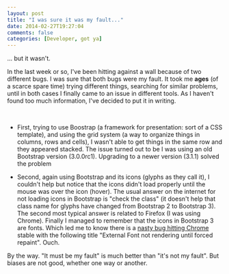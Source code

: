 ```yaml
---
layout: post
title: "I was sure it was my fault..."
date: 2014-02-27T19:27:04
comments: false
categories: [Developer, got ya]
---
```


... but it wasn't.


In the last week or so, I've been hitting against a wall because of two different bugs. I was sure that both bugs were my fault. It took me <b>ages</b> (of a scarce spare time)&nbsp;trying different things, searching for similar problems, until in both cases I finally came to an issue in different tools. As I haven't found too much information, I've decided to put it in writing.


<br /><ul><li>First, trying to use Boostrap (a framework for presentation: sort of a CSS template), and using the grid system (a way to organize things in columns, rows and cells), I wasn't able to get things in the same row and they appeared stacked. The issue turned out to be I was using an old Bootstrap version (3.0.0rc1). Upgrading to a newer version (3.1.1) solved the problem</li></ul><ul><li>Second, again using Bootstrap and its icons (glyphs as they call it), I couldn't help but notice that the icons didn't load properly until the mouse was over the icon (hover). The usual answer on the internet for not loading icons in Bootstrap is "check the class" (it doesn't help that class name for glyphs have changed from Bootstrap 2 to Bootstrap 3). The second most typical answer is related to Firefox (I was using Chrome). Finally I managed to remember that the icons in Bootstrap 3 are fonts. Which led me to know there is a <a href="https://code.google.com/p/chromium/issues/detail?id=336476">nasty bug hitting Chrome</a> stable with the following title "External Font not rendering until forced repaint". Ouch.</li></ul>


By the way. "It must be my fault" is much better than "it's not my fault". But biases are not good, whether one way or another.


